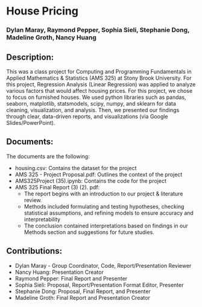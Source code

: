 # House Pricing
### Dylan Maray, Raymond Pepper, Sophia Sieli, Stephanie Dong, Madeline Groth, Nancy Huang

## Description: 
This was a class project for Computing and Programming Fundamentals in Applied Mathematics & Statistics (AMS 325) at Stony Brook University. For this project, Regression Analysis (Linear Regression) was applied to analyze various factors that would affect housing prices. For this project, we chose to focus on furnished houses. We used python libraries such as pandas, seaborn, matplotlib, statsmodels, scipy, numpy, and sklearn for data cleaning, visualization, and analysis. Then, we presented our findings through clear, data-driven reports, and visualizations (via Google Slides/PowerPoint).

## Documents: 
The documents are the following: 
  * housing.csv: Contains the dataset for the project
  * AMS 325 - Project Proposal.pdf: Outlines the context of the project
  * AMS325Project (35).ipynb: Contains the code for the project
  * AMS 325 Final Report (3) (2). pdf:
    - The report begins with an introduction to our project & literature review.
    - Methods included formulating and testing hypotheses, checking statistical assumptions, and refining models to ensure accuracy and interpretability
    - The conclusion contained interpretations based on findings in our Methods section and suggestions for future studies.
   
  ## Contributions: 
  * Dylan Maray - Group Coordinator, Code, Report/Presentation Reviewer
  * Nancy Huang: Presentation Creator
  * Raymond Pepper: Final Report and Presenter
  * Sophia Sieli: Proposal, Report/Presentation Format Editor, Presenter
  * Stephanie Dong: Proposal, Final Report, and Presenter
  * Madeline Groth: Final Report and Presentation Creator



